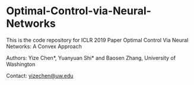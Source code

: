 # Optimal-Control-via-Neural-Networks

This is the code repository for ICLR 2019 Paper Optimal Control Via Neural Networks: A Convex Approach

Authors: Yize Chen*, Yuanyuan Shi* and Baosen Zhang, University of Washington

Contact: yizechen@uw.edu
